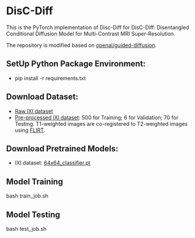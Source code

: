 # DisC-Diff
This is the PyTorch implementation of Disc-Diff for DisC-Diff: Disentangled Conditional Diffusion Model for Multi-Contrast MRI Super-Resolution. 

The repository is modified based on [openai/guided-diffusion](https://github.com/openai/guided-diffusion). 

## SetUp Python Package Environment:
* pip install -r requirements.txt

## Download Dataset:
* [Raw IXI dataset](https://brain-development.org/ixi-dataset/)
* [Pre-processed IXI dataset](https://bit.ly/3yethO4): 500 for Training; 6 for Validation; 70 for Testing. T1-weighted images are co-registered to T2-weighted images using [FLIRT](https://fsl.fmrib.ox.ac.uk/fsl/fslwiki/FLIRT).

## Download Pretrained Models:
 * IXI dataset: [64x64_classifier.pt]([https://openaipublic.blob.core.windows.net/diffusion/jul-2021/64x64_classifier.pt](https://drive.google.com/drive/folders/1h_bmH0ELEAIu8Z7hkUKerBom-SXyZ8i5?usp=sharing))

## Model Training
bash train_job.sh

## Model Testing
bash test_job.sh
